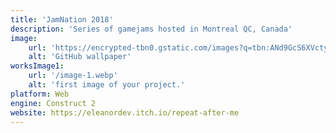 ```yaml
---
title: 'JamNation 2018'
description: 'Series of gamejams hosted in Montreal QC, Canada'
image:
    url: 'https://encrypted-tbn0.gstatic.com/images?q=tbn:ANd9GcS6XVcty9nRNC_BEVLpHBv8hAI0l4BsEqbQQQ&s'
    alt: 'GitHub wallpaper'
worksImage1:
    url: '/image-1.webp'
    alt: 'first image of your project.'    
platform: Web
engine: Construct 2
website: https://eleanordev.itch.io/repeat-after-me
---
```

